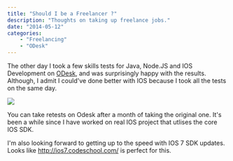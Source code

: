 ```yaml
---
title: "Should I be a Freelancer ?"
description: "Thoughts on taking up freelance jobs."
date: "2014-05-12"
categories:
    - "Freelancing"
    - "ODesk"
---
```


The other day I took a few skills tests for Java, Node.JS and IOS Development on [ODesk](http://www.odesk.com), and was surprisingly happy with the results. Although, I admit I could've done better with IOS because I took all the tests on the same day.

![][1]

You can take retests on Odesk after a month of taking the original one. It's been a while since I have worked on real IOS project that utlises the core IOS SDK.

I'm also looking forward to getting up to the speed with IOS 7 SDK updates. Looks like http://ios7.codeschool.com/ is perfect for this.

[1]: images/hemanta-odesk-tests.png

